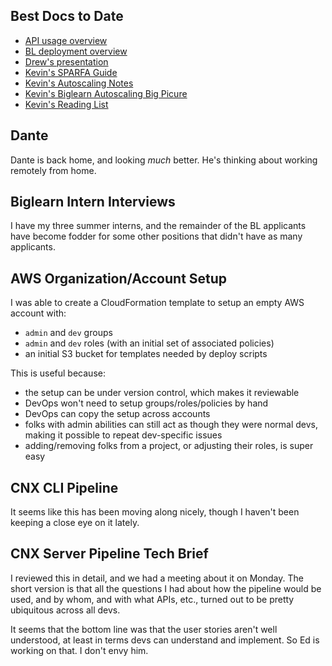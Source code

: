 ## Best Docs to Date
- [API usage overview](https://github.com/openstax/napkin-notes/blob/master/kevin/160921_biglearnApis/api_usage.md)
- [BL deployment overview](https://github.com/openstax/napkin-notes/blob/master/kevin/BiglearnArchitectureDeployment.pdf)
- [Drew's presentation](https://docs.google.com/presentation/d/1qoPqBLD4XqOsIfcM6aJH7IaDQRsxxuA6QBLy4GIZy7w/edit#slide=id.p)
- [Kevin's SPARFA Guide](https://github.com/openstax/sparfa-sandbox/blob/master/klb_sparfa_guide/sparfa_guide.pdf)
- [Kevin's Autoscaling Notes](https://docs.google.com/document/d/1bmn2xYBURE90fiZrdNG5CN28vEBCPJbKukDTbUqntZ4/edit)
- [Kevin's Biglearn Autoscaling Big Picure](https://docs.google.com/document/d/1JGcHIzmHDaDFlQvznzYgsWHuXBRis9qvtwF6pwaYVfQ/edit)
- [Kevin's Reading List](https://github.com/openstax/napkin-notes/blob/master/kevin/summaries/reading_list.md)

## Dante

Dante is back home, and looking *much* better.
He's thinking about working remotely from home.

## Biglearn Intern Interviews

I have my three summer interns,
and the remainder of the BL applicants
have become fodder for some other positions
that didn't have as many applicants.

## AWS Organization/Account Setup

I was able to create a CloudFormation template
to setup an empty AWS account with:
* `admin` and `dev` groups
* `admin` and `dev` roles (with an initial set of associated policies)
* an initial S3 bucket for templates needed by deploy scripts

This is useful because:
* the setup can be under version control, which makes it reviewable
* DevOps won't need to setup groups/roles/policies by hand
* DevOps can copy the setup across accounts
* folks with admin abilities can still act as though they were normal devs,
  making it possible to repeat dev-specific issues
* adding/removing folks from a project, or adjusting their roles, is super easy

## CNX CLI Pipeline

It seems like this has been moving along nicely,
though I haven't been keeping a close eye on it lately.

## CNX Server Pipeline Tech Brief

I reviewed this in detail,
and we had a meeting about it on Monday.
The short version
is that all the questions I had
about how the pipeline would be used,
and by whom, and with what APIs, etc.,
turned out to be pretty ubiquitous
across all devs.

It seems that the bottom line
was that the user stories
aren't well understood,
at least in terms devs can understand and implement.
So Ed is working on that.
I don't envy him.
